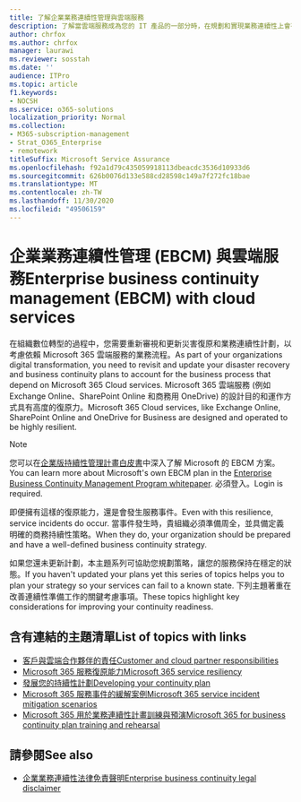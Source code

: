 ```yaml
---
title: 了解企業業務連續性管理與雲端服務
description: 了解當雲端服務成為您的 IT 產品的一部分時，在規劃和實現業務連續性上會有何不同。
author: chrfox
ms.author: chrfox
manager: laurawi
ms.reviewer: sosstah
ms.date: ''
audience: ITPro
ms.topic: article
f1.keywords:
- NOCSH
ms.service: o365-solutions
localization_priority: Normal
ms.collection:
- M365-subscription-management
- Strat_O365_Enterprise
- remotework
titleSuffix: Microsoft Service Assurance
ms.openlocfilehash: f92a1d79c435059918113dbeacdc3536d10933d6
ms.sourcegitcommit: 626b0076d133e588cd28598c149a7f272fc18bae
ms.translationtype: MT
ms.contentlocale: zh-TW
ms.lasthandoff: 11/30/2020
ms.locfileid: "49506159"
---
```

# <a name="enterprise-business-continuity-management-ebcm-with-cloud-services"></a><span data-ttu-id="60b1e-103">企業業務連續性管理 (EBCM) 與雲端服務</span><span class="sxs-lookup"><span data-stu-id="60b1e-103">Enterprise business continuity management (EBCM) with cloud services</span></span>

<span data-ttu-id="60b1e-104">在組織數位轉型的過程中，您需要重新審視和更新災害復原和業務連續性計劃，以考慮依賴 Microsoft 365 雲端服務的業務流程。</span><span class="sxs-lookup"><span data-stu-id="60b1e-104">As part of your organizations digital transformation, you need to revisit and update your disaster recovery and business continuity plans to account for the business process that depend on Microsoft 365 Cloud services.</span></span> <span data-ttu-id="60b1e-105">Microsoft 365 雲端服務 (例如 Exchange Online、SharePoint Online 和商務用 OneDrive) 的設計目的和運作方式具有高度的復原力。</span><span class="sxs-lookup"><span data-stu-id="60b1e-105">Microsoft 365 Cloud services, like Exchange Online, SharePoint Online and OneDrive for Business are designed and operated to be highly resilient.</span></span>

> [!NOTE]
> <span data-ttu-id="60b1e-106">您可以在[企業版持續性管理計畫白皮書](https://go.microsoft.com/fwlink/?linkid=2121521)中深入了解 Microsoft 的 EBCM 方案。</span><span class="sxs-lookup"><span data-stu-id="60b1e-106">You can learn more about Microsoft's own EBCM plan in the [Enterprise Business Continuity Management Program whitepaper](https://go.microsoft.com/fwlink/?linkid=2121521).</span></span> <span data-ttu-id="60b1e-107">必須登入。</span><span class="sxs-lookup"><span data-stu-id="60b1e-107">Login is required.</span></span>

<span data-ttu-id="60b1e-108">即便擁有這樣的復原能力，還是會發生服務事件。</span><span class="sxs-lookup"><span data-stu-id="60b1e-108">Even with this resilience, service incidents do occur.</span></span> <span data-ttu-id="60b1e-109">當事件發生時，貴組織必須準備周全，並具備定義明確的商務持續性策略。</span><span class="sxs-lookup"><span data-stu-id="60b1e-109">When they do, your organization should be prepared and have a well-defined business continuity strategy.</span></span>

<span data-ttu-id="60b1e-110">如果您還未更新計劃，本主題系列可協助您規劃策略，讓您的服務保持在穩定的狀態。</span><span class="sxs-lookup"><span data-stu-id="60b1e-110">If you haven't updated your plans yet this series of topics helps you to plan your strategy so your services can fail to a known state.</span></span> <span data-ttu-id="60b1e-111">下列主題著重在改善連續性準備工作的關鍵考慮事項。</span><span class="sxs-lookup"><span data-stu-id="60b1e-111">These topics highlight key considerations for improving your continuity readiness.</span></span>

## <a name="list-of-topics-with-links"></a><span data-ttu-id="60b1e-112">含有連結的主題清單</span><span class="sxs-lookup"><span data-stu-id="60b1e-112">List of topics with links</span></span>

- [<span data-ttu-id="60b1e-113">客戶與雲端合作夥伴的責任</span><span class="sxs-lookup"><span data-stu-id="60b1e-113">Customer and cloud partner responsibilities</span></span>](assurance-customer-and-cloud-partner-ebcm-responsibilities.md)
- [<span data-ttu-id="60b1e-114">Microsoft 365 服務復原能力</span><span class="sxs-lookup"><span data-stu-id="60b1e-114">Microsoft 365 service resiliency</span></span>](assurance-m365-service-resiliency.md)
- [<span data-ttu-id="60b1e-115">發展您的持續性計劃</span><span class="sxs-lookup"><span data-stu-id="60b1e-115">Developing your continuity plan</span></span>](assurance-developing-your-ebcm-plan.md)
- [<span data-ttu-id="60b1e-116">Microsoft 365 服務事件的緩解案例</span><span class="sxs-lookup"><span data-stu-id="60b1e-116">Microsoft 365 service incident mitigation scenarios</span></span>](assurance-microsoft-365-mitigations.md)
- [<span data-ttu-id="60b1e-117">Microsoft 365 用於業務連續性計畫訓練與預演</span><span class="sxs-lookup"><span data-stu-id="60b1e-117">Microsoft 365 for business continuity plan training and rehearsal</span></span>](assurance-ebcm-plan-rehearsal-and-user-training.md)

## <a name="see-also"></a><span data-ttu-id="60b1e-118">請參閱</span><span class="sxs-lookup"><span data-stu-id="60b1e-118">See also</span></span>

- [<span data-ttu-id="60b1e-119">企業業務連續性法律免責聲明</span><span class="sxs-lookup"><span data-stu-id="60b1e-119">Enterprise business continuity legal disclaimer</span></span>](assurance-ebcm-legal-disclaimer.md)
